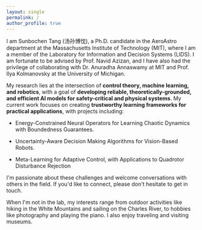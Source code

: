 ```yaml
---
layout: single
permalink: /
author_profile: true
---
```


I am Sunbochen Tang (汤孙博忱), a Ph.D. candidate in the AeroAstro department at the Massachusetts Institute of Technology (MIT), where I am a member of the Laboratory for Information and Decision Systems (LIDS). I am fortunate to be advised by Prof. Navid Azizan, and I have also had the privilege of collaborating with Dr. Anuradha Annaswamy at MIT and Prof. Ilya Kolmanovsky at the University of Michigan.

My research lies at the intersection of **control theory, machine learning, and robotics**, with a goal of **developing reliable, theoretically-grounded, and efficient AI models for safety-critical and physical systems**. My current work focuses on creating **trustworthy learning frameworks for practical applications**, with projects including:

* Energy-Constrained Neural Operators for Learning Chaotic Dynamics with Boundedness Guarantees.

* Uncertainty-Aware Decision Making Algorithms for Vision-Based Robots.

* Meta-Learning for Adaptive Control, with Applications to Quadrotor Disturbance Rejection

I'm passionate about these challenges and welcome conversations with others in the field. If you'd like to connect, please don't hesitate to get in touch.

When I'm not in the lab, my interests range from outdoor activities like hiking in the White Mountains and sailing on the Charles River, to hobbies like photography and playing the piano. I also enjoy traveling and visiting museums.